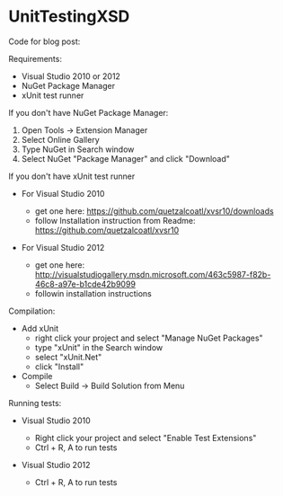 UnitTestingXSD
==============

Code for blog post: 

Requirements:
 - Visual Studio 2010 or 2012
 - NuGet Package Manager
 - xUnit test runner

If you don't have NuGet Package Manager:
1) Open Tools -> Extension Manager
2) Select Online Gallery
3) Type NuGet in Search window
4) Select NuGet "Package Manager" and click "Download"

If you don't have xUnit test runner
- For Visual Studio 2010 
  - get one here: https://github.com/quetzalcoatl/xvsr10/downloads
  - follow Installation instruction from Readme: https://github.com/quetzalcoatl/xvsr10
  
- For Visual Studio 2012
   - get one here: http://visualstudiogallery.msdn.microsoft.com/463c5987-f82b-46c8-a97e-b1cde42b9099
   - followin installation instructions

Compilation:
- Add xUnit 
  - right click your project and select "Manage NuGet Packages"
  - type "xUnit" in the Search window
  - select "xUnit.Net" 
  - click "Install"
- Compile 
  - Select Build -> Build Solution from Menu
  
Running tests:
- Visual Studio 2010 
  - Right click your project and select "Enable Test Extensions"
  - Ctrl + R, A to run tests

- Visual Studio 2012
  - Ctrl + R, A to run tests

